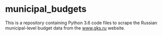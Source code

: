 # municipal_budgets
This is a repository containing Python 3.6 code files to scrape the Russian municipal-level budget data from the www.gks.ru website.

